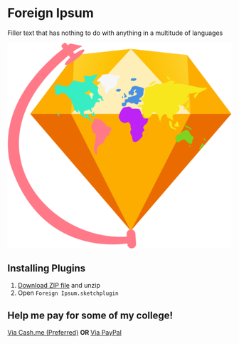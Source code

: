 # Foreign Ipsum

Filler text that has nothing to do with anything in a multitude of languages 

![Foreign Ipsum Logo 2.2](https://raw.githubusercontent.com/3raxton/ForeignIpsum/master/Foreign%20Ipsum%20Logo.png)

## Installing Plugins

1. [Download ZIP file](github.com/3raxton/ForeignIpsum/archive/master.zip) and unzip
2. Open `Foreign Ipsum.sketchplugin`

## Help me pay for some of my college!

<a href="https://cash.me/$3raxton" target="_blank">Via Cash.me (Preferred)</a>
<b> OR </b>
<a href="https://www.paypal.me/BraxtonHuff" target="_blank">Via PayPal</a>
